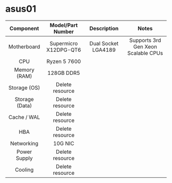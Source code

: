 # asus01

| Component       | Model/Part Number   | Description | Notes |
| :---------:     | :-----------------: | :----------:| :-----: |
| Motherboard     | Supermicro X12DPG-QT6 | Dual Socket LGA4189 | Supports 3rd Gen Xeon Scalable CPUs |
| CPU             | Ryzen 5 7600       |
| Memory (RAM)    | 128GB DDR5       |                     |                                      | 
| Storage (OS)    | Delete resource       |                     |                                      | 
| Storage (Data)  | Delete resource       |                     |                                      | 
| Cache / WAL     | Delete resource       |                     |                                      | 
| HBA             | Delete resource       |                     |                                      | 
| Networking      | 10G NIC       |                     |                                      | 
| Power Supply    | Delete resource       |                     |                                      | 
| Cooling         | Delete resource       |                     |                                      | 
